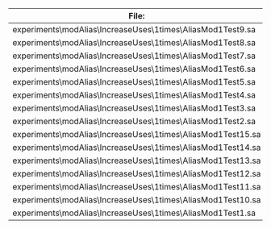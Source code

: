 File:|Version0|Version1|Version2
---|---|---|---
experiments\modAlias\IncreaseUses\1times\AliasMod1Test9.sa|54 KB|50 KB|43 KB
experiments\modAlias\IncreaseUses\1times\AliasMod1Test8.sa|53 KB|50 KB|43 KB
experiments\modAlias\IncreaseUses\1times\AliasMod1Test7.sa|54 KB|50 KB|42 KB
experiments\modAlias\IncreaseUses\1times\AliasMod1Test6.sa|56 KB|50 KB|43 KB
experiments\modAlias\IncreaseUses\1times\AliasMod1Test5.sa|55 KB|51 KB|44 KB
experiments\modAlias\IncreaseUses\1times\AliasMod1Test4.sa|55 KB|51 KB|43 KB
experiments\modAlias\IncreaseUses\1times\AliasMod1Test3.sa|55 KB|51 KB|44 KB
experiments\modAlias\IncreaseUses\1times\AliasMod1Test2.sa|55 KB|51 KB|43 KB
experiments\modAlias\IncreaseUses\1times\AliasMod1Test15.sa|56 KB|51 KB|44 KB
experiments\modAlias\IncreaseUses\1times\AliasMod1Test14.sa|56 KB|51 KB|44 KB
experiments\modAlias\IncreaseUses\1times\AliasMod1Test13.sa|54 KB|51 KB|44 KB
experiments\modAlias\IncreaseUses\1times\AliasMod1Test12.sa|54 KB|51 KB|44 KB
experiments\modAlias\IncreaseUses\1times\AliasMod1Test11.sa|55 KB|51 KB|44 KB
experiments\modAlias\IncreaseUses\1times\AliasMod1Test10.sa|58 KB|52 KB|45 KB
experiments\modAlias\IncreaseUses\1times\AliasMod1Test1.sa|54 KB|50 KB|43 KB
